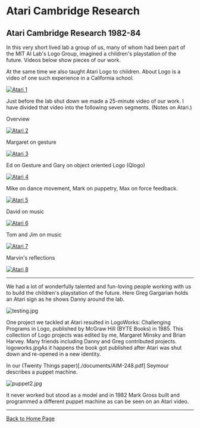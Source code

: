# Atari Cambridge Research

## Atari Cambridge Research 1982-84

In this very short lived lab a group of us, many of whom had been part
of the MIT AI Lab's Logo Group, imagined a children's playstation of
the future. Videos below show pieces of our work.

At the same time we also taught Atari Logo to children. About Logo is
a video of one such experience in a California school.

[![Atari 1](./images/video19.png)](https://youtu.be/nisFUjnO87g)

Just before the lab shut down we made a 25-minute video of our work. I
have divided that video into the following seven segments. (Notes on
Atari.)

Overview

[![Atari 2](./images/video20.png)](https://youtu.be/CR2CwKculBU)

Margaret on gesture

[![Atari 3](./images/video21.png)](https://youtu.be/-Wq6SQTVM9M)

Ed on Gesture and Gary on object oriented Logo (Qlogo)

[![Atari 4](./images/video22.png)](https://youtu.be/ClKQHgIoLPc)

Mike on dance movement, Mark on puppetry, Max on force feedback.

[![Atari 5](./images/video23.png)](https://youtu.be/R3qPCZ5z0UQ)

David on music

[![Atari 6](./images/video24.png)](https://youtu.be/ocwsVkqEKys)

Tom and Jim on music

[![Atari 7](./images/video25.png)](https://youtu.be/DhA0FGsin_s)

Marvin's reflections

[![Atari 8](./images/video26.png)](https://youtu.be/7rg4a18svBQ)

----

We had a lot of wonderfully talented and fun-loving people working
with us to build the children's playstation of the future. Here Greg
Gargarian holds an Atari sign as he shows Danny around the lab.

![testing.jpg](./images/testing.jpg)

One project we tackled at Atari resulted in LogoWorks: Challenging
Programs in Logo, published by McGraw Hill (BYTE Books) in 1985. This
collection of Logo projects was edited by me, Margaret Minsky and
Brian Harvey. Many friends including Danny and Greg contributed
projects. logoworks.jpgAs it happens the book got published after
Atari was shut down and re-opened in a new identity.

In our (Twenty Things paper)[./documents/AIM-248.pdf] Seymour
describes a puppet machine.

![puppet2.jpg](./images/puppet2.jpg)

It never worked but stood as a model and in 1982 Mark Gross built and
programmed a different puppet machine as can be seen on an Atari
video.

----

[Back to Home Page](Home.md)
